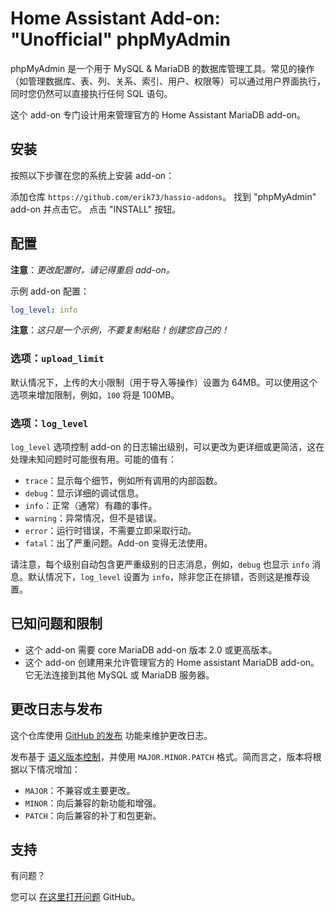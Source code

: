 # Home Assistant Add-on: "Unofficial" phpMyAdmin

phpMyAdmin 是一个用于 MySQL & MariaDB 的数据库管理工具。常见的操作（如管理数据库、表、列、关系、索引、用户、权限等）可以通过用户界面执行，同时您仍然可以直接执行任何 SQL 语句。

这个 add-on 专门设计用来管理官方的 Home Assistant MariaDB add-on。

## 安装

按照以下步骤在您的系统上安装 add-on：

添加仓库 `https://github.com/erik73/hassio-addons`。
找到 "phpMyAdmin" add-on 并点击它。
点击 "INSTALL" 按钮。

## 配置

**注意**：_更改配置时，请记得重启 add-on。_

示例 add-on 配置：

```yaml
log_level: info
```

**注意**：_这只是一个示例，不要复制粘贴！创建您自己的！_

### 选项：`upload_limit`

默认情况下，上传的大小限制（用于导入等操作）设置为 64MB。可以使用这个选项来增加限制，例如，`100` 将是 100MB。

### 选项：`log_level`

`log_level` 选项控制 add-on 的日志输出级别，可以更改为更详细或更简洁，这在处理未知问题时可能很有用。可能的值有：

- `trace`：显示每个细节，例如所有调用的内部函数。
- `debug`：显示详细的调试信息。
- `info`：正常（通常）有趣的事件。
- `warning`：异常情况，但不是错误。
- `error`：运行时错误，不需要立即采取行动。
- `fatal`：出了严重问题。Add-on 变得无法使用。

请注意，每个级别自动包含更严重级别的日志消息，例如，`debug` 也显示 `info` 消息。默认情况下，`log_level` 设置为 `info`，除非您正在排错，否则这是推荐设置。

## 已知问题和限制

- 这个 add-on 需要 core MariaDB add-on 版本 2.0 或更高版本。
- 这个 add-on 创建用来允许管理官方的 Home assistant MariaDB add-on。它无法连接到其他 MySQL 或 MariaDB 服务器。

## 更改日志与发布

这个仓库使用 [GitHub 的发布][releases] 功能来维护更改日志。

发布基于 [语义版本控制][semver]，并使用 `MAJOR.MINOR.PATCH` 格式。简而言之，版本将根据以下情况增加：

- `MAJOR`：不兼容或主要更改。
- `MINOR`：向后兼容的新功能和增强。
- `PATCH`：向后兼容的补丁和包更新。

## 支持

有问题？

您可以 [在这里打开问题][issue] GitHub。

[addon-badge]: https://my.home-assistant.io/badges/supervisor_addon.svg
[addon]: https://my.home-assistant.io/redirect/supervisor_addon/?addon=a0d7b954_phpmyadmin&repository_url=https%3A%2F%2Fgithub.com%2Ferik73%2Frepository
[contributors]: https://github.com/erik73/addon-phpmyadmin/graphs/contributors
[discord-ha]: https://discord.gg/c5DvZ4e
[discord]: https://discord.me/hassioaddons
[forum]: https://community.home-assistant.io/t/home-assistant-community-add-on-phpmyadmin/171729?u=frenck
[frenck]: https://github.com/frenck
[issue]: https://github.com/erik73/addon-phpmyadmin/issues
[reddit]: https://reddit.com/r/homeassistant
[releases]: https://github.com/erik73/addon-phpmyadmin/releases
[semver]: https://semver.org/spec/v2.0.0.html